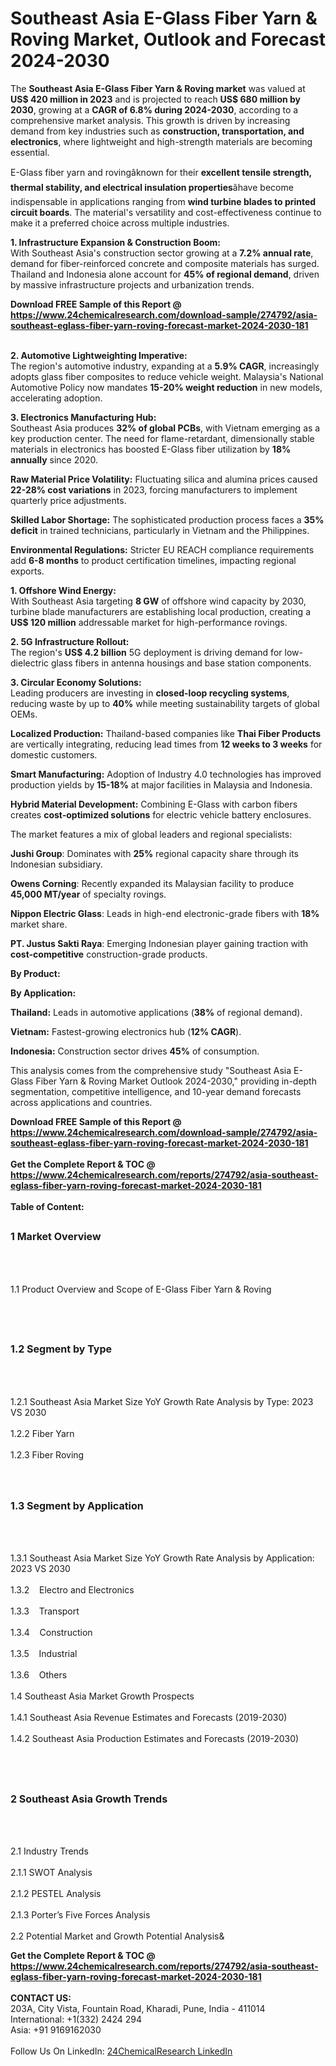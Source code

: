 <h1>Southeast Asia E-Glass Fiber Yarn &amp; Roving Market, Outlook and Forecast 2024-2030</h1><p>The <strong>Southeast Asia E-Glass Fiber Yarn &amp; Roving market</strong> was valued at <strong>US$ 420 million in 2023</strong> and is projected to reach <strong>US$ 680 million by 2030</strong>, growing at a <strong>CAGR of 6.8% during 2024-2030</strong>, according to a comprehensive market analysis. This growth is driven by increasing demand from key industries such as <strong>construction, transportation, and electronics</strong>, where lightweight and high-strength materials are becoming essential.</p><p>E-Glass fiber yarn and rovingâknown for their <strong>excellent tensile strength, thermal stability, and electrical insulation properties</strong>âhave become indispensable in applications ranging from <strong>wind turbine blades to printed circuit boards</strong>. The material's versatility and cost-effectiveness continue to make it a preferred choice across multiple industries.</p><p><strong>1. Infrastructure Expansion &amp; Construction Boom:</strong><br>
With Southeast Asia's construction sector growing at a <strong>7.2% annual rate</strong>, demand for fiber-reinforced concrete and composite materials has surged. Thailand and Indonesia alone account for <strong>45% of regional demand</strong>, driven by massive infrastructure projects and urbanization trends.</p><div><b>Download FREE Sample of this Report @ 
            <a href="https://www.24chemicalresearch.com/download-sample/274792/asia-southeast-eglass-fiber-yarn-roving-forecast-market-2024-2030-181">
            https://www.24chemicalresearch.com/download-sample/274792/asia-southeast-eglass-fiber-yarn-roving-forecast-market-2024-2030-181</a></b></div><br><p><strong>2. Automotive Lightweighting Imperative:</strong><br>
The region's automotive industry, expanding at a <strong>5.9% CAGR</strong>, increasingly adopts glass fiber composites to reduce vehicle weight. Malaysia's National Automotive Policy now mandates <strong>15-20% weight reduction</strong> in new models, accelerating adoption.</p><p><strong>3. Electronics Manufacturing Hub:</strong><br>
Southeast Asia produces <strong>32% of global PCBs</strong>, with Vietnam emerging as a key production center. The need for flame-retardant, dimensionally stable materials in electronics has boosted E-Glass fiber utilization by <strong>18% annually</strong> since 2020.</p><p><strong>Raw Material Price Volatility:</strong> Fluctuating silica and alumina prices caused <strong>22-28% cost variations</strong> in 2023, forcing manufacturers to implement quarterly price adjustments.</p><p><strong>Skilled Labor Shortage:</strong> The sophisticated production process faces a <strong>35% deficit</strong> in trained technicians, particularly in Vietnam and the Philippines.</p><p><strong>Environmental Regulations:</strong> Stricter EU REACH compliance requirements add <strong>6-8 months</strong> to product certification timelines, impacting regional exports.</p><p><strong>1. Offshore Wind Energy:</strong><br>
With Southeast Asia targeting <strong>8 GW</strong> of offshore wind capacity by 2030, turbine blade manufacturers are establishing local production, creating a <strong>US$ 120 million</strong> addressable market for high-performance rovings.</p><p><strong>2. 5G Infrastructure Rollout:</strong><br>
The region's <strong>US$ 4.2 billion</strong> 5G deployment is driving demand for low-dielectric glass fibers in antenna housings and base station components.</p><p><strong>3. Circular Economy Solutions:</strong><br>
Leading producers are investing in <strong>closed-loop recycling systems</strong>, reducing waste by up to <strong>40%</strong> while meeting sustainability targets of global OEMs.</p><p><strong>Localized Production:</strong> Thailand-based companies like <strong>Thai Fiber Products</strong> are vertically integrating, reducing lead times from <strong>12 weeks to 3 weeks</strong> for domestic customers.</p><p><strong>Smart Manufacturing:</strong> Adoption of Industry 4.0 technologies has improved production yields by <strong>15-18%</strong> at major facilities in Malaysia and Indonesia.</p><p><strong>Hybrid Material Development:</strong> Combining E-Glass with carbon fibers creates <strong>cost-optimized solutions</strong> for electric vehicle battery enclosures.</p><p>The market features a mix of global leaders and regional specialists:</p><p><strong>Jushi Group</strong>: Dominates with <strong>25%</strong> regional capacity share through its Indonesian subsidiary.</p><p><strong>Owens Corning</strong>: Recently expanded its Malaysian facility to produce <strong>45,000 MT/year</strong> of specialty rovings.</p><p><strong>Nippon Electric Glass</strong>: Leads in high-end electronic-grade fibers with <strong>18%</strong> market share.</p><p><strong>PT. Justus Sakti Raya</strong>: Emerging Indonesian player gaining traction with <strong>cost-competitive</strong> construction-grade products.</p><p><strong>By Product:</strong></p><p><strong>By Application:</strong></p><p><strong>Thailand:</strong> Leads in automotive applications (<strong>38%</strong> of regional demand).</p><p><strong>Vietnam:</strong> Fastest-growing electronics hub (<strong>12% CAGR</strong>).</p><p><strong>Indonesia:</strong> Construction sector drives <strong>45%</strong> of consumption.</p><p>This analysis comes from the comprehensive study "Southeast Asia E-Glass Fiber Yarn &amp; Roving Market Outlook 2024-2030," providing in-depth segmentation, competitive intelligence, and 10-year demand forecasts across applications and countries.</p><div><b>Download FREE Sample of this Report @ 
            <a href="https://www.24chemicalresearch.com/download-sample/274792/asia-southeast-eglass-fiber-yarn-roving-forecast-market-2024-2030-181">
            https://www.24chemicalresearch.com/download-sample/274792/asia-southeast-eglass-fiber-yarn-roving-forecast-market-2024-2030-181</a></b></div><br><div><b>Get the Complete Report & TOC @ 
            <a href="https://www.24chemicalresearch.com/reports/274792/asia-southeast-eglass-fiber-yarn-roving-forecast-market-2024-2030-181">
            https://www.24chemicalresearch.com/reports/274792/asia-southeast-eglass-fiber-yarn-roving-forecast-market-2024-2030-181</a></b></div><br>
            <b>Table of Content:</b><p><h2><span style="font-size:16px"><strong>1 Market Overview&nbsp;&nbsp; &nbsp;</strong></span></h2><br />
<br />
<p>1.1 Product Overview and Scope of E-Glass Fiber Yarn & Roving&nbsp;</p><br />
<br />
<h2><strong><span style="font-size:16px">1.2 Segment by Type&nbsp;&nbsp; &nbsp;</span></strong></h2><br />
<br />
<p>1.2.1 Southeast Asia Market Size YoY Growth Rate Analysis by Type: 2023 VS 2030&nbsp;&nbsp; &nbsp;<br /><br />
1.2.2 Fiber Yarn&nbsp;&nbsp; &nbsp;<br /><br />
1.2.3 Fiber Roving<br /><br />
<br />
<h2><span style="font-size:16px"><strong>1.3 Segment by Application&nbsp;&nbsp;</strong></span></h2><br />
<br />
<p>1.3.1 Southeast Asia Market Size YoY Growth Rate Analysis by Application: 2023 VS 2030&nbsp;&nbsp; &nbsp;<br /><br />
1.3.2&nbsp;&nbsp; &nbsp;Electro and Electronics<br /><br />
1.3.3&nbsp;&nbsp; &nbsp;Transport<br /><br />
1.3.4&nbsp;&nbsp; &nbsp;Construction<br /><br />
1.3.5&nbsp;&nbsp; &nbsp;Industrial<br /><br />
1.3.6&nbsp;&nbsp; &nbsp;Others<br /><br />
1.4 Southeast Asia Market Growth Prospects&nbsp;&nbsp; &nbsp;<br /><br />
1.4.1 Southeast Asia Revenue Estimates and Forecasts (2019-2030)&nbsp;&nbsp; &nbsp;<br /><br />
1.4.2 Southeast Asia Production Estimates and Forecasts (2019-2030)&nbsp;&nbsp;</p><br />
<br />
<h2><span style="font-size:16px"><strong>2 Southeast Asia Growth Trends&nbsp;&nbsp; &nbsp;</strong></span></h2><br />
<br />
<p>2.1 Industry Trends&nbsp;&nbsp; &nbsp;<br /><br />
2.1.1 SWOT Analysis&nbsp;&nbsp; &nbsp;<br /><br />
2.1.2 PESTEL Analysis&nbsp;&nbsp; &nbsp;<br /><br />
2.1.3 Porter&rsquo;s Five Forces Analysis&nbsp;&nbsp; &nbsp;<br /><br />
2.2 Potential Market and Growth Potential Analysis&</p><div><b>Get the Complete Report & TOC @ 
            <a href="https://www.24chemicalresearch.com/reports/274792/asia-southeast-eglass-fiber-yarn-roving-forecast-market-2024-2030-181">
            https://www.24chemicalresearch.com/reports/274792/asia-southeast-eglass-fiber-yarn-roving-forecast-market-2024-2030-181</a></b></div><br><b>CONTACT US:</b><br>
            203A, City Vista, Fountain Road, Kharadi, Pune, India - 411014<br>
            International: +1(332) 2424 294<br>
            Asia: +91 9169162030 <br><br>
            Follow Us On LinkedIn: <a href="https://www.linkedin.com/company/24chemicalresearch/">24ChemicalResearch LinkedIn</a>